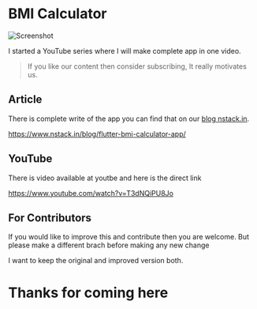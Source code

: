 # BMI Calculator

![Screenshot](https://res.cloudinary.com/nitishk72/image/upload/v1595680512/nstack_in/blog/flutter/flutter-bmi-calculator.png)

I started a YouTube series where I will make complete app in one video.

> If you like our content then consider subscribing, It really motivates us.

## Article

There is complete write of the app you can find that on our [blog nstack.in](https://www.nstack.in/blog/flutter-bmi-calculator-app/).

https://www.nstack.in/blog/flutter-bmi-calculator-app/

## YouTube

There is video available at youtbe and here is the direct link

https://www.youtube.com/watch?v=T3dNQiPU8Jo

## For Contributors

If you would like to improve this and contribute then you are welcome. But please make a different brach before making any new change

I want to keep the original and improved version both.

# Thanks for coming here
